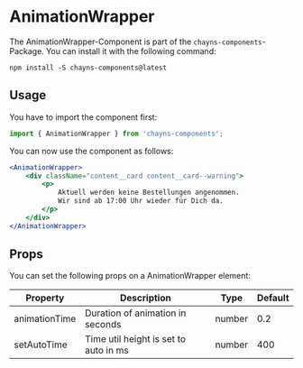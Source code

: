 # AnimationWrapper

The AnimationWrapper-Component is part of the `chayns-components`-Package. You can install it with the following command:

    npm install -S chayns-components@latest

## Usage

You have to import the component first:

```jsx harmony
import { AnimationWrapper } from 'chayns-components';
```

You can now use the component as follows:

```jsx harmony
<AnimationWrapper>
    <div className="content__card content__card--warning">
        <p>
            Aktuell werden keine Bestellungen angenommen. 
            Wir sind ab 17:00 Uhr wieder für Dich da. 
        </p>
    </div>
</AnimationWrapper>
```

## Props

You can set the following props on a AnimationWrapper element:

| Property        | Description                                                        | Type            | Default |
| --------------- | ------------------------------------------------------------------ | --------------- |---------|
| animationTime   | Duration of animation in seconds                                   | number          | 0.2     |
| setAutoTime     | Time util height is set to auto in ms                              | number          | 400     |
